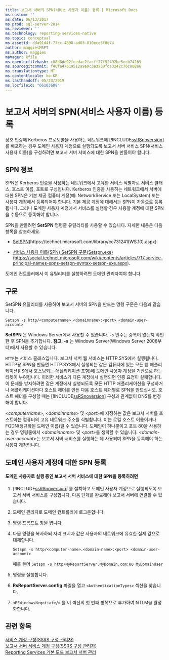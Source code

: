 ```yaml
---
title: 보고서 서버의 SPN(서비스 사용자 이름) 등록 | Microsoft Docs
ms.custom: ''
ms.date: 06/13/2017
ms.prod: sql-server-2014
ms.reviewer: ''
ms.technology: reporting-services-native
ms.topic: conceptual
ms.assetid: dda91d4f-77cc-4898-ad03-810ece5f8e74
author: maggiesMSFT
ms.author: maggies
manager: kfile
ms.openlocfilehash: c88d8dd92fcedac2facff27f52492be5ccb74269
ms.sourcegitcommit: f40fa47619512a9a9c3e3258fda3242c76c008e6
ms.translationtype: MT
ms.contentlocale: ko-KR
ms.lasthandoff: 05/23/2019
ms.locfileid: "66103608"
---
```

# <a name="register-a-service-principal-name-spn-for-a-report-server"></a>보고서 서버의 SPN(서비스 사용자 이름) 등록
  상호 인증에 Kerberos 프로토콜을 사용하는 네트워크에 [!INCLUDE[ssRSnoversion](../../includes/ssrsnoversion-md.md)] 를 배포하는 경우 도메인 사용자 계정으로 실행되도록 보고서 서버 서비스 SPN(서비스 사용자 이름)을 구성하려면 보고서 서버 서비스에 대한 SPN을 만들어야 합니다.  
  
## <a name="about-spns"></a>SPN 정보  
 SPN은 Kerberos 인증을 사용하는 네트워크에서 고유한 서비스 식별자로 서비스 클래스, 호스트 이름, 포트로 구성됩니다. Kerberos 인증을 사용하는 네트워크에서 서버에 대한 SPN은 기본 제공 컴퓨터 계정(예: NetworkService 또는 LocalSystem) 또는 사용자 계정에서 등록되어야 합니다. 기본 제공 계정에 대해서는 SPN이 자동으로 등록됩니다. 그러나 도메인 사용자 계정에서 서비스를 실행할 경우 사용할 계정에 대한 SPN을 수동으로 등록해야 합니다.  
  
 SPN을 만들려면 **SetSPN** 명령줄 유틸리티를 사용할 수 있습니다. 자세한 내용은 다음 항목을 참조하세요.  
  
-   [SetSPN](https://technet.microsoft.com/library/cc731241\(WS.10\).aspx)(https://technet.microsoft.com/library/cc731241(WS.10).aspx).  
  
-   [서비스 사용자 이름(SPN) SetSPN 구문(Setspn.exe)](https://social.technet.microsoft.com/wiki/contents/articles/717.service-principal-names-spns-setspn-syntax-setspn-exe.aspx)(https://social.technet.microsoft.com/wiki/contents/articles/717.service-principal-names-spns-setspn-syntax-setspn-exe.aspx).  
  
 도메인 컨트롤러에서 이 유틸리티를 실행하려면 도메인 관리자여야 합니다.  
  
## <a name="syntax"></a>구문  
 SetSPN 유틸리티를 사용하여 보고서 서버의 SPN을 만드는 명령 구문은 다음과 같습니다.  
  
```  
Setspn -s http/<computername>.<domainname>:<port> <domain-user-account>  
```  
  
 **SetSPN** 은 Windows Server에서 사용할 수 있습니다. `-s` 인수는 중복이 없는지 확인한 후 SPN을 추가합니다. **참고: -s** 는 Windows Server(Windows Server 2008부터)에서 사용할 수 있습니다.  
  
 `HTTP`는 서비스 클래스입니다. 보고서 서버 웹 서비스는 HTTP.SYS에서 실행됩니다. HTTP용 SPN을 만들면 HTTP.SYS에서 실행되는 같은 컴퓨터에 있는 모든 웹 애플리케이션(IIS에서 호스팅되는 애플리케이션 포함)에 도메인 사용자 계정을 기반으로 하는 티켓이 부여됩니다. 이러한 서비스가 다른 계정에서 실행되면 인증 요청이 실패합니다. 이 문제를 방지하려면 같은 계정에서 실행되도록 모든 HTTP 애플리케이션을 구성하거나 애플리케이션마다 호스트 헤더를 만든 다음 호스트 헤더별로 SPN을 만드십시오. 호스트 헤더를 구성할 때는 [!INCLUDE[ssRSnoversion](../../includes/ssrsnoversion-md.md)] 구성과 관계없이 DNS를 변경해야 합니다.  
  
 \<*computername*>, \<*domainname*> 및 \<*port*>에 지정하는 값은 보고서 서버를 호스트하는 컴퓨터의 고유 네트워크 주소를 식별합니다. 이는 로컬 호스트 이름이거나 FQDN(정규화된 도메인 이름)일 수 있습니다. 도메인이 하나뿐이고 포트 80을 사용하는 경우 명령줄에서 \<*domainname*> 및 \<*port*>를 생략할 수 있습니다. \<*domain-user-account*>는 보고서 서버 서비스를 실행하는 데 사용되며 SPN을 등록해야 하는 사용자 계정입니다.  
  
## <a name="register-an-spn-for-domain-user-account"></a>도메인 사용자 계정에 대한 SPN 등록  
  
#### <a name="to-register-an-spn-for-a-report-server-service-running-as-a-domain-user"></a>도메인 사용자로 실행 중인 보고서 서버 서비스에 대한 SPN을 등록하려면  
  
1.  [!INCLUDE[ssRSnoversion](../../includes/ssrsnoversion-md.md)] 를 설치하고 도메인 사용자 계정으로 실행되도록 보고서 서버 서비스를 구성합니다. 다음 단계를 완료해야 보고서 서버에 연결할 수 있습니다.  
  
2.  도메인 관리자로 도메인 컨트롤러에 로그온합니다.  
  
3.  명령 프롬프트 창을 엽니다.  
  
4.  다음 명령을 복사하되 자리 표시자 값은 사용자의 네트워크에 유효한 실제 값으로 대체합니다.  
  
    ```  
    Setspn -s http/<computer-name>.<domain-name>:<port> <domain-user-account>  
    ```  
  
     예를 들어 `Setspn -s http/MyReportServer.MyDomain.com:80 MyDomainUser`  
  
5.  명령을 실행합니다.  
  
6.  **RsReportServer.config** 파일을 열고 `<AuthenticationTypes>` 섹션을 찾습니다.  
  
7.  `<RSWindowsNegotiate/>` 를 이 섹션의 첫 번째 항목으로 추가하여 NTLM을 활성화합니다.  
  
## <a name="see-also"></a>관련 항목  
 [서비스 계정 구성&#40;SSRS 구성 관리자&#41;](../../sql-server/install/configure-a-service-account-ssrs-configuration-manager.md)   
 [보고서 서버 서비스 계정 구성&#40;SSRS 구성 관리자&#41;](../install-windows/configure-the-report-server-service-account-ssrs-configuration-manager.md)   
 [Reporting Services 기본 모드 보고서 서버 관리](manage-a-reporting-services-native-mode-report-server.md)  
  
  
